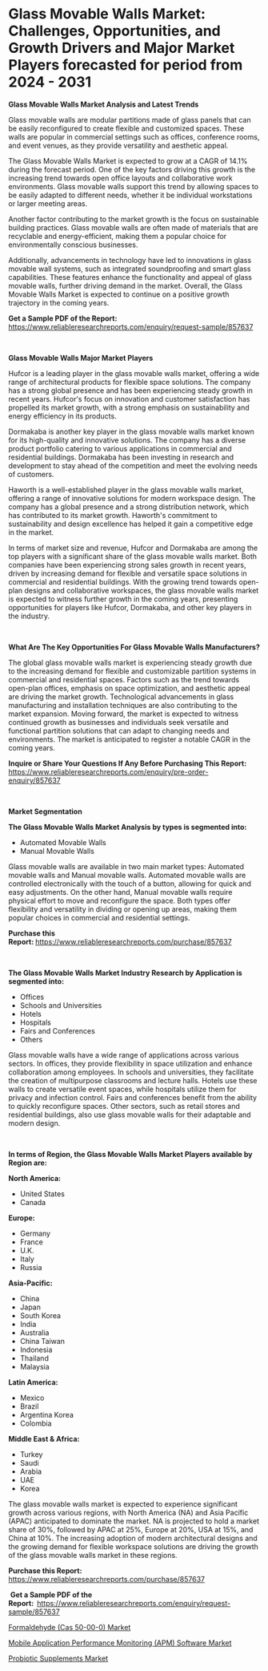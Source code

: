 <p><h1>Glass Movable Walls Market: Challenges, Opportunities, and Growth Drivers and Major Market Players forecasted for period from 2024 - 2031</h1></p><p><strong>Glass Movable Walls Market Analysis and Latest Trends</strong></p>
<p><p>Glass movable walls are modular partitions made of glass panels that can be easily reconfigured to create flexible and customized spaces. These walls are popular in commercial settings such as offices, conference rooms, and event venues, as they provide versatility and aesthetic appeal.</p><p>The Glass Movable Walls Market is expected to grow at a CAGR of 14.1% during the forecast period. One of the key factors driving this growth is the increasing trend towards open office layouts and collaborative work environments. Glass movable walls support this trend by allowing spaces to be easily adapted to different needs, whether it be individual workstations or larger meeting areas.</p><p>Another factor contributing to the market growth is the focus on sustainable building practices. Glass movable walls are often made of materials that are recyclable and energy-efficient, making them a popular choice for environmentally conscious businesses.</p><p>Additionally, advancements in technology have led to innovations in glass movable wall systems, such as integrated soundproofing and smart glass capabilities. These features enhance the functionality and appeal of glass movable walls, further driving demand in the market. Overall, the Glass Movable Walls Market is expected to continue on a positive growth trajectory in the coming years.</p></p>
<p><strong>Get a Sample PDF of the Report:&nbsp;</strong> <a href="https://www.reliableresearchreports.com/enquiry/request-sample/857637">https://www.reliableresearchreports.com/enquiry/request-sample/857637</a></p>
<p>&nbsp;</p>
<p><strong>Glass Movable Walls Major Market Players</strong></p>
<p><p>Hufcor is a leading player in the glass movable walls market, offering a wide range of architectural products for flexible space solutions. The company has a strong global presence and has been experiencing steady growth in recent years. Hufcor's focus on innovation and customer satisfaction has propelled its market growth, with a strong emphasis on sustainability and energy efficiency in its products.</p><p>Dormakaba is another key player in the glass movable walls market known for its high-quality and innovative solutions. The company has a diverse product portfolio catering to various applications in commercial and residential buildings. Dormakaba has been investing in research and development to stay ahead of the competition and meet the evolving needs of customers.</p><p>Haworth is a well-established player in the glass movable walls market, offering a range of innovative solutions for modern workspace design. The company has a global presence and a strong distribution network, which has contributed to its market growth. Haworth's commitment to sustainability and design excellence has helped it gain a competitive edge in the market.</p><p>In terms of market size and revenue, Hufcor and Dormakaba are among the top players with a significant share of the glass movable walls market. Both companies have been experiencing strong sales growth in recent years, driven by increasing demand for flexible and versatile space solutions in commercial and residential buildings. With the growing trend towards open-plan designs and collaborative workspaces, the glass movable walls market is expected to witness further growth in the coming years, presenting opportunities for players like Hufcor, Dormakaba, and other key players in the industry.</p></p>
<p>&nbsp;</p>
<p><strong>What Are The Key Opportunities For Glass Movable Walls Manufacturers?</strong></p>
<p><p>The global glass movable walls market is experiencing steady growth due to the increasing demand for flexible and customizable partition systems in commercial and residential spaces. Factors such as the trend towards open-plan offices, emphasis on space optimization, and aesthetic appeal are driving the market growth. Technological advancements in glass manufacturing and installation techniques are also contributing to the market expansion. Moving forward, the market is expected to witness continued growth as businesses and individuals seek versatile and functional partition solutions that can adapt to changing needs and environments. The market is anticipated to register a notable CAGR in the coming years.</p></p>
<p><strong>Inquire or Share Your Questions If Any Before Purchasing This Report:</strong> <a href="https://www.reliableresearchreports.com/enquiry/pre-order-enquiry/857637">https://www.reliableresearchreports.com/enquiry/pre-order-enquiry/857637</a></p>
<p>&nbsp;</p>
<p><strong>Market Segmentation</strong></p>
<p><strong>The Glass Movable Walls Market Analysis by types is segmented into:</strong></p>
<p><ul><li>Automated Movable Walls</li><li>Manual Movable Walls</li></ul></p>
<p><p>Glass movable walls are available in two main market types: Automated movable walls and Manual movable walls. Automated movable walls are controlled electronically with the touch of a button, allowing for quick and easy adjustments. On the other hand, Manual movable walls require physical effort to move and reconfigure the space. Both types offer flexibility and versatility in dividing or opening up areas, making them popular choices in commercial and residential settings.</p></p>
<p><strong>Purchase this Report:&nbsp;</strong><a href="https://www.reliableresearchreports.com/purchase/857637">https://www.reliableresearchreports.com/purchase/857637</a></p>
<p>&nbsp;</p>
<p><strong>The Glass Movable Walls Market Industry Research by Application is segmented into:</strong></p>
<p><ul><li>Offices</li><li>Schools and Universities</li><li>Hotels</li><li>Hospitals</li><li>Fairs and Conferences</li><li>Others</li></ul></p>
<p><p>Glass movable walls have a wide range of applications across various sectors. In offices, they provide flexibility in space utilization and enhance collaboration among employees. In schools and universities, they facilitate the creation of multipurpose classrooms and lecture halls. Hotels use these walls to create versatile event spaces, while hospitals utilize them for privacy and infection control. Fairs and conferences benefit from the ability to quickly reconfigure spaces. Other sectors, such as retail stores and residential buildings, also use glass movable walls for their adaptable and modern design.</p></p>
<p>&nbsp;</p>
<p><strong>In terms of Region, the Glass Movable Walls Market Players available by Region are:</strong></p>
<p>
    <p> <strong> North America: </strong>
        <ul>
            <li>United States</li>
            <li>Canada</li>
        </ul>
        </p> 
    <p> <strong> Europe: </strong>
        <ul>
            <li>Germany</li>
            <li>France</li>
            <li>U.K.</li>
            <li>Italy</li>
            <li>Russia</li>
        </ul>
        </p> 
    <p> <strong> Asia-Pacific: </strong>
        <ul>
            <li>China</li>
            <li>Japan</li>
            <li>South Korea</li>
            <li>India</li>
            <li>Australia</li>
            <li>China Taiwan</li>
            <li>Indonesia</li>
            <li>Thailand</li>
            <li>Malaysia</li>
        </ul>
        </p> 
    <p> <strong> Latin America: </strong>
        <ul>
            <li>Mexico</li>
            <li>Brazil</li>
            <li>Argentina Korea</li>
            <li>Colombia</li>
        </ul>
        </p> 
    <p> <strong> Middle East & Africa: </strong>
        <ul>
            <li>Turkey</li>
            <li>Saudi</li>
            <li>Arabia</li>
            <li>UAE</li>
            <li>Korea</li>
        </ul>
    </p>
    </p>
<p><p>The glass movable walls market is expected to experience significant growth across various regions, with North America (NA) and Asia Pacific (APAC) anticipated to dominate the market. NA is projected to hold a market share of 30%, followed by APAC at 25%, Europe at 20%, USA at 15%, and China at 10%. The increasing adoption of modern architectural designs and the growing demand for flexible workspace solutions are driving the growth of the glass movable walls market in these regions.</p></p>
<p><strong>Purchase this Report: </strong><a href="https://www.reliableresearchreports.com/purchase/857637">https://www.reliableresearchreports.com/purchase/857637</a></p>
<p>&nbsp;<strong>Get a Sample PDF of the Report:&nbsp;&nbsp;</strong><a href="https://www.reliableresearchreports.com/enquiry/request-sample/857637">https://www.reliableresearchreports.com/enquiry/request-sample/857637</a></p>
<p><strong></strong></p>
<p><p><a href="https://view.publitas.com/reportprime-1/formaldehyde-cas-50-00-0-market-research-report-provides-critical-insights-that-can-help-shape-business-development-and-investment-strategies/">Formaldehyde (Cas 50-00-0) Market</a></p><p><a href="https://view.publitas.com/reportprime-1/mobile-application-performance-monitoring-apm-software-market-with-the-goal-of-estimating-the-market-size-and-future-growth-potential-of-various-market-segments-based-on-component-applications-end-user-and-region/">Mobile Application Performance Monitoring (APM) Software Market</a></p><p><a href="https://view.publitas.com/reportprime-1/probiotic-supplements-market-share-market-new-trends-analysis-report-by-type-by-application-by-end-use-by-region-and-segment-forecasts-2024-2031/">Probiotic Supplements Market</a></p></p>